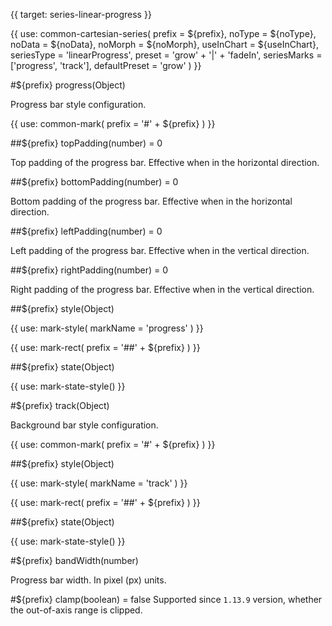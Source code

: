 {{ target: series-linear-progress }}

<!-- ILinearProgressSeriesSpec -->

{{ use: common-cartesian-series(
  prefix = ${prefix},
  noType = ${noType},
  noData = ${noData},
  noMorph = ${noMorph},
  useInChart = ${useInChart},
  seriesType = 'linearProgress',
  preset = 'grow' + '|' + 'fadeIn',
  seriesMarks = ['progress', 'track'],
  defaultPreset = 'grow'
) }}

#${prefix} progress(Object)

Progress bar style configuration.

{{ use: common-mark(
  prefix = '#' + ${prefix}
) }}

##${prefix} topPadding(number) = 0

Top padding of the progress bar. Effective when in the horizontal direction.

##${prefix} bottomPadding(number) = 0

Bottom padding of the progress bar. Effective when in the horizontal direction.

##${prefix} leftPadding(number) = 0

Left padding of the progress bar. Effective when in the vertical direction.

##${prefix} rightPadding(number) = 0

Right padding of the progress bar. Effective when in the vertical direction.

##${prefix} style(Object)

{{ use: mark-style(
  markName = 'progress'
) }}

{{ use: mark-rect(
  prefix = '##' + ${prefix}
) }}

##${prefix} state(Object)

{{ use: mark-state-style() }}

#${prefix} track(Object)

Background bar style configuration.

{{ use: common-mark(
  prefix = '#' + ${prefix}
) }}

##${prefix} style(Object)

{{ use: mark-style(
  markName = 'track'
) }}

{{ use: mark-rect(
  prefix = '##' + ${prefix}
) }}

##${prefix} state(Object)

{{ use: mark-state-style() }}

#${prefix} bandWidth(number)

Progress bar width.
In pixel (px) units.

#${prefix} clamp(boolean) = false
Supported since `1.13.9` version, whether the out-of-axis range is clipped.
